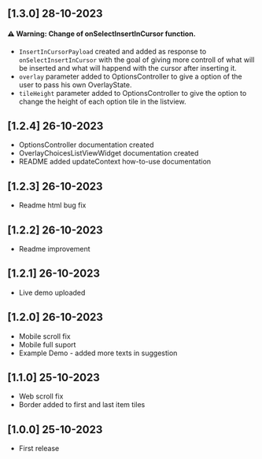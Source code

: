## [1.3.0] 28-10-2023
#### ⚠️ Warning: Change of onSelectInsertInCursor function.
* `InsertInCursorPayload` created and added as response to `onSelectInsertInCursor` with the goal of giving more controll of what will be inserted and what will happend with the cursor after inserting it.
* `overlay` parameter added to OptionsController to give a option of the user to pass his own OverlayState.
* `tileHeight` parameter added to OptionsController to give the option to change the height of each option tile in the listview.

## [1.2.4] 26-10-2023
* OptionsController documentation created
* OverlayChoicesListViewWidget documentation created
* README added updateContext how-to-use documentation

## [1.2.3] 26-10-2023
* Readme html bug fix

## [1.2.2] 26-10-2023
* Readme improvement

## [1.2.1] 26-10-2023
* Live demo uploaded

## [1.2.0] 26-10-2023
* Mobile scroll fix
* Mobile full suport
* Example Demo - added more texts in suggestion

## [1.1.0] 25-10-2023
* Web scroll fix
* Border added to first and last item tiles 

## [1.0.0] 25-10-2023
* First release